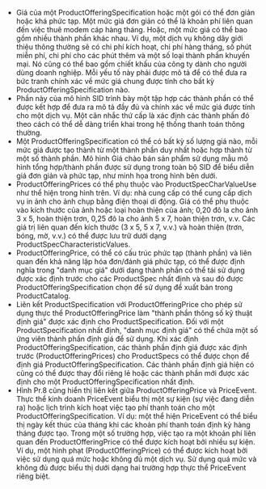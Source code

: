 - Giá của một ProductOfferingSpecification hoặc một gói có thể đơn giản hoặc khá phức tạp. Một mức giá đơn giản có thể là khoản phí liên quan đến việc thuê modem cáp hàng tháng. Hoặc, một mức giá có thể bao gồm nhiều thành phần khác nhau. Ví dụ, một dịch vụ không dây giới thiệu thông thường sẽ có chi phí kích hoạt, chi phí hàng tháng, số phút miễn phí, chi phí cho các phút thêm và một số loại thành phần khuyến mại. Nó cũng có thể bao gồm chiết khấu của công ty dành cho người dùng doanh nghiệp. Mỗi yếu tố này phải được mô tả để có thể đưa ra bức tranh chính xác về mức giá chung được tính cho bất kỳ ProductOfferingSpecification nào.
- Phần này của mô hình SID trình bày một tập hợp các thành phần có thể được kết hợp để đưa ra mô tả đầy đủ và chính xác về mức giá được tính cho một dịch vụ. Một cân nhắc thứ cấp là xác định các thành phần đó theo cách có thể dễ dàng triển khai trong hệ thống thanh toán thông thường.
- Một ProductOfferingSpecification có thể có bất kỳ số lượng giá nào, mỗi mức giá được tạo thành từ một thành phần duy nhất hoặc hợp thành từ một số thành phần. Mô hình Giá chào bán sản phẩm sử dụng mẫu mô hình tổng hợp/thành phần được sử dụng trong toàn bộ SID để biểu diễn giá đơn giản và phức tạp, như minh họa trong hình bên dưới.
- ProductOfferingPrices có thể phụ thuộc vào ProductSpecCharValueUse như thể hiện trong hình trên. Ví dụ: nhà cung cấp có thể cung cấp dịch vụ in ảnh cho ảnh chụp bằng điện thoại di động. Giá có thể phụ thuộc vào kích thước của ảnh hoặc loại hoàn thiện của ảnh;
    0,20 đô la cho ảnh 3 x 5, hoàn thiện trơn,
    0,25 đô la cho ảnh 5 x 7, hoàn thiện trơn, v.v.
    Các giá trị liên quan đến kích thước (3 x 5, 5 x 7, v.v.) và hoàn thiện (trơn, bóng, mờ, v.v.) có thể được lưu trữ dưới dạng ProductSpecCharacteristicValues.
- ProductOfferingPrice, có thể có cấu trúc phức tạp (thành phần) và liên quan đến khả năng lập hóa đơn/đánh giá phức tạp, có thể được định nghĩa trong "danh mục giá" dưới dạng thành phần có thể tái sử dụng được xác định trước cho các ProductSpec nhất định và sau đó được ProductOfferingSpecification chọn để sử dụng để xuất bản trong ProductCatalog.
- Liên kết ProductSpecification với ProductOfferingPrice cho phép sử dụng thực thể ProductOfferingPrice làm "thành phần thông số kỹ thuật định giá" được xác định cho ProductSpecification. Đối với một ProductSpecification nhất định, "danh mục định giá" có thể chứa một số ứng viên thành phần định giá để sử dụng. Khi xác định ProductOfferingSpecification, các thành phần định giá được xác định trước (ProductOfferingPrices) cho ProductSpecs có thể được chọn để định giá ProductOfferingSpecification. Các thành phần định giá hiện có cũng có thể được thay đổi riêng lẻ hoặc các thành phần mới được xác định cho một ProductOfferingSpecification nhất định.
- Hình Pr.8 cũng hiển thị liên kết giữa ProductOfferingPrice và PriceEvent. Thực thể kinh doanh PriceEvent biểu thị một sự kiện (sự việc đang diễn ra) hoặc lịch trình kích hoạt việc tạo phí thanh toán cho một ProductOfferingSpecification. Ví dụ: một thể hiện PriceEvent có thể biểu thị ngày kết thúc của tháng khi các khoản phí thanh toán định kỳ hàng tháng được tạo. Trong một số trường hợp, việc tạo ra một khoản phí liên quan đến ProductOfferingPrice có thể được kích hoạt bởi nhiều sự kiện. Ví dụ, một hình phạt (ProductOfferingPrice) có thể được kích hoạt bởi việc sử dụng quá mức hoặc không đủ một dịch vụ. Sử dụng quá mức và không đủ được biểu thị dưới dạng hai trường hợp thực thể PriceEvent riêng biệt.
